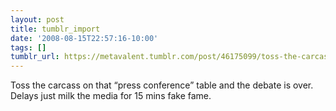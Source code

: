 ```yaml
---
layout: post
title: tumblr_import
date: '2008-08-15T22:57:16-10:00'
tags: []
tumblr_url: https://metavalent.tumblr.com/post/46175099/toss-the-carcass-on-that-press-conference-table
---
```

Toss the carcass on that “press conference” table and the debate is over. Delays just milk the media for 15 mins fake fame.

